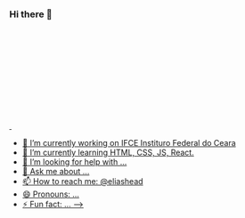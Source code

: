 ### Hi there 👋

<div>
  <a href="https://github.com/eliashead">
  <img height="180em" src"https://github-readme-stats.vercel.app/api?username=eliashead&show_icons=true&theme=dracula&include_all_commits=true&count_private=true"/>
  <img height="180em" src"https://github-readme-stats.vercel.app/api/top-langs/?username=eliashead&layout=compact&langs_count=168&theme=dracula"/>  
</div>

- 🔭 I’m currently working on IFCE Instituro Federal do Ceara
- 🌱 I’m currently learning HTML, CSS, JS, React.
- 🤔 I’m looking for help with ...
- 💬 Ask me about ...
- 📫 How to reach me: @eliashead
- 😄 Pronouns: ...
- ⚡ Fun fact: ...
-->
